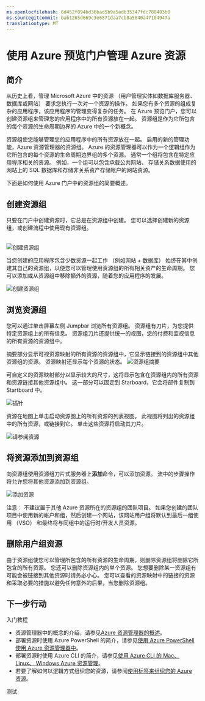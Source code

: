 ```yaml
---
ms.openlocfilehash: 6d452f094bd36bad5b9a5adb35347fdc780403b0
ms.sourcegitcommit: bab1265d669c3e6871daa7cb8a5640a47104947a
translationtype: MT
---
```

<properties 
    pageTitle="使用 Azure 预览门户管理 Azure 资源" 
    description="将成为它所包含的资源的生命周期边界的逻辑组为多个资源进行分组。" 
    services="azure-portal" 
    documentationCenter="" 
    authors="tfitzmac" 
    manager="wpickett" 
    editor=""/>

<tags 
    ms.service="azure-portal" 
    ms.workload="multiple" 
    ms.tgt_pltfrm="na" 
    ms.devlang="na" 
    ms.topic="article" 
    ms.date="06/22/2015" 
    ms.author="tomfitz"/>


# 使用 Azure 预览门户管理 Azure 资源

## 简介

从历史上看，管理 Microsoft Azure 中的资源 （用户管理实体如数据库服务器、 数据库或网站） 要求您执行一次对一个资源的操作。 如果您有多个资源的组成复杂的应用程序，该应用程序的管理变得复杂的任务。 在 Azure 预览门户，您可以创建资源组来管理您的应用程序中的所有资源放在一起。 资源组是作为它所包含的每个资源的生命周期边界的 Azure 中的一个新概念。 

资源组使您能够管理您的应用程序中的所有资源放在一起。 启用的新的管理功能，Azure 资源管理器的资源组。 Azure 的资源管理器可以作为一个逻辑组作为它所包含的每个资源的生命周期边界组的多个资源。 通常一个组将包含在特定应用程序相关的资源。 例如，一个组可以包含承载公共网站、 存储关系数据使用的网站上的 SQL 数据库和存储非关系资产存储帐户的网站资源。 

下面是如何使用 Azure 门户中的资源组的简要概述。 

## 创建资源组

只要在门户中创建资源时，它总是在资源组中创建。 您可以选择创建新的资源组，或创建流程中使用现有资源组。 <br><br />

![创建资源组](./media/resource-group-portal/1_createWebsite.png)

当您创建的应用程序包含少数资源一起工作 （例如网站 + 数据库） 始终在其中创建其自己的资源组，以便您可以管理使用资源组的所有相关资产的生命周期。 您可以添加或从资源组中移除额外的资源，随着您的应用程序的发展。 

![创建资源组](./media/resource-group-portal/2_createWSandDB.png)

## 浏览资源组

您可以通过单击屏幕左侧 Jumpbar 浏览所有资源组。 资源组有刀片，为您提供特定资源组上的所有信息。 资源组刀片还提供统一的视图，您的付费和监视信息的所有资源的资源组中。

摘要部分显示可视资源映射的所有资源的资源组中，它显示链接到的资源组中其他资源组的资源。 资源映射还显示每个资源的状态。 
![资源组摘要](./media/resource-group-portal/3_1BrowseRGs.png)

可自定义的资源映射部分以显示较大的尺寸，这将显示包含在资源组内的所有资源和资源链接其他资源组中。 这一部分可以固定到 Starboard，它会将部件复制到 Startboard 中。

![插针](./media/resource-group-portal/3_2BrowseRGs.png)

资源在地图上单击启动资源图上的所有资源的列表视图。 此视图将列出的资源组中的所有资源，或链接到它。 单击这些资源将启动其刀片。 

![请参阅资源](./media/resource-group-portal/3_3BrowseRGs.png)

## 将资源添加到资源组

向资源组使用资源组刀片式服务器上**添加**命令，可以添加资源。 流中的步骤操作将允许您将其他资源添加到资源组。

![添加资源](./media/resource-group-portal/4_AddResource.png)

注意︰ 不建议置于其他 Azure 资源所在的资源组的团队项目。 如果您创建的团队项目中使用新的帐户和组，然后创建一个网站，该网站用户组将默认到最后一组使用 （VSO） 和最终将与同组中的运行时/开发人员资源。 

## 删除用户组资源

由于资源组使您可以管理所包含的所有资源的生命周期，则删除资源组将删除它所包含的所有资源。 您还可以删除资源组内的单个资源。 您想要删除某一资源组有可能会被链接到其他资源时请务必小心。 您可以查看的资源映射中的链接的资源和采取必要的措施以避免任何意外的后果，当您删除资源组。 

## 下一步行动
入门教程  

- 资源管理器中的概念的介绍，请参见[Azure 资源管理器的概述](../resource-group-overview.md)。  
- 部署资源时使用 Azure PowerShell 的简介，请参见[使用 Azure PowerShell 使用 Azure 资源管理器中](../powershell-azure-resource-manager.md)。
- 部署资源时使用 Azure CLI 的简介，请参见[使用 Azure CLI 的 Mac、 Linux、 Windows Azure 资源管理](../xplat-cli-azure-resource-manager.md)。 
- 若要了解如何以逻辑方式组织您的资源，请参阅[使用标签来组织您的 Azure 资源](../resource-group-using-tags.md)。
  


 

测试
